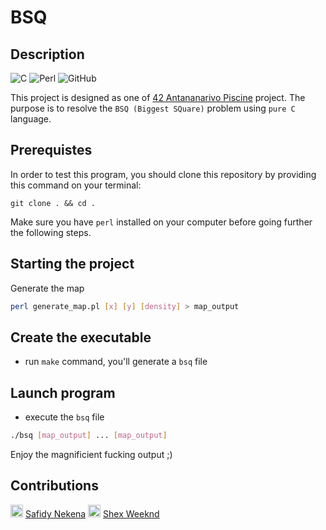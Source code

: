 # BSQ

## Description 
![C](https://img.shields.io/badge/c-%2300599C.svg?style=for-the-badge&logo=c&logoColor=white) ![Perl](https://img.shields.io/badge/perl-%2339457E.svg?style=for-the-badge&logo=perl&logoColor=white) ![GitHub](https://img.shields.io/badge/github-%23121011.svg?style=for-the-badge&logo=github&logoColor=white)

This project is designed as one of [42 Antananarivo Piscine](https://42antananarivo.mg) project. The purpose is to resolve the `BSQ (Biggest SQuare)` problem using `pure C` language.

## Prerequistes

In order to test this program, you should clone this repository by providing this command on your terminal:

```
git clone . && cd .
```

Make sure you have `perl` installed on your computer before going further the following steps.

## Starting the project

Generate the map
```sh
perl generate_map.pl [x] [y] [density] > map_output
```

## Create the executable

-   run `make` command, you'll generate a `bsq` file

## Launch program

-   execute the `bsq` file
```sh
./bsq [map_output] ... [map_output]
```

Enjoy the magnificient fucking output ;)

## Contributions

<img height="20" src="https://user-images.githubusercontent.com/25181517/192108374-8da61ba1-99ec-41d7-80b8-fb2f7c0a4948.png"> [Safidy Nekena](https://github.com/snekena)
<img height="20" src="https://user-images.githubusercontent.com/25181517/192108374-8da61ba1-99ec-41d7-80b8-fb2f7c0a4948.png"> [Shex Weeknd](https://github.com/shexweeknd)